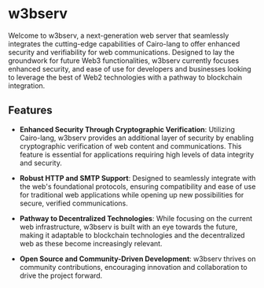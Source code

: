 # w3bserv
Welcome to w3bserv, a next-generation web server that seamlessly integrates the cutting-edge capabilities of Cairo-lang to offer enhanced security and verifiability for web communications. Designed to lay the groundwork for future Web3 functionalities, w3bserv currently focuses enhanced security, and ease of use for developers and businesses looking to leverage the best of Web2 technologies with a pathway to blockchain integration.

## Features

- **Enhanced Security Through Cryptographic Verification**: Utilizing Cairo-lang, w3bserv provides an additional layer of security by enabling cryptographic verification of web content and communications. This feature is essential for applications requiring high levels of data integrity and security.

- **Robust HTTP and SMTP Support**: Designed to seamlessly integrate with the web's foundational protocols, ensuring compatibility and ease of use for traditional web applications while opening up new possibilities for secure, verified communications.

- **Pathway to Decentralized Technologies**: While focusing on the current web infrastructure, w3bserv is built with an eye towards the future, making it adaptable to blockchain technologies and the decentralized web as these become increasingly relevant.

- **Open Source and Community-Driven Development**: w3bserv thrives on community contributions, encouraging innovation and collaboration to drive the project forward.

